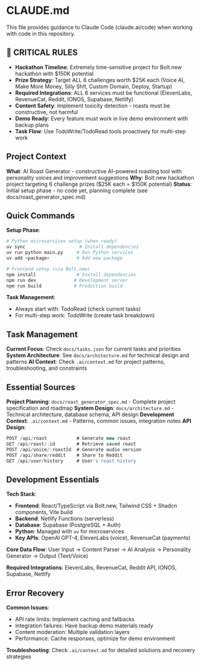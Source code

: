 # CLAUDE.md

This file provides guidance to Claude Code (claude.ai/code) when working with code in this repository.

## 🚨 CRITICAL RULES

- **Hackathon Timeline**: Extremely time-sensitive project for Bolt.new hackathon with $150K potential
- **Prize Strategy**: Target ALL 6 challenges worth $25K each (Voice AI, Make More Money, Silly Sh!t, Custom Domain, Deploy, Startup)
- **Required Integrations**: ALL 6 services must be functional (ElevenLabs, RevenueCat, Reddit, IONOS, Supabase, Netlify)
- **Content Safety**: Implement toxicity detection - roasts must be constructive, not harmful
- **Demo Ready**: Every feature must work in live demo environment with backup plans
- **Task Flow**: Use TodoWrite/TodoRead tools proactively for multi-step work

## Project Context

**What**: AI Roast Generator - constructive AI-powered roasting tool with personality voices and improvement suggestions
**Why**: Bolt.new hackathon project targeting 6 challenge prizes ($25K each = $150K potential)
**Status**: Initial setup phase - no code yet, planning complete (see docs/roast_generator_spec.md)

## Quick Commands

**Setup Phase**:
```bash
# Python microservices setup (when ready)
uv sync                    # Install dependencies
uv run python main.py     # Run Python services
uv add <package>          # Add new package

# Frontend setup (via Bolt.new)
npm install               # Install dependencies  
npm run dev              # Development server
npm run build            # Production build
```

**Task Management**:
- Always start with: TodoRead (check current tasks)
- For multi-step work: TodoWrite (create task breakdown)

## Task Management

**Current Focus**: Check `docs/tasks.json` for current tasks and priorities
**System Architecture**: See `docs/architecture.md` for technical design and patterns
**AI Context**: Check `.ai/context.md` for project patterns, troubleshooting, and constraints

## Essential Sources

**Project Planning**: `docs/roast_generator_spec.md` - Complete project specification and roadmap
**System Design**: `docs/architecture.md` - Technical architecture, database schema, API design
**Development Context**: `.ai/context.md` - Patterns, common issues, integration notes
**API Design**: 
```javascript
POST /api/roast           # Generate new roast
GET /api/roast/:id        # Retrieve saved roast
POST /api/voice/:roastId  # Generate audio version
POST /api/share/reddit    # Share to Reddit
GET /api/user/history     # User's roast history
```

## Development Essentials

**Tech Stack**:
- **Frontend**: React/TypeScript via Bolt.new, Tailwind CSS + Shadcn components, Vite build
- **Backend**: Netlify Functions (serverless)
- **Database**: Supabase (PostgreSQL + Auth)
- **Python**: Managed with `uv` for microservices
- **Key APIs**: OpenAI GPT-4, ElevenLabs (voice), RevenueCat (payments)

**Core Data Flow**: User Input → Content Parser → AI Analysis → Personality Generator → Output (Text/Voice)

**Required Integrations**: ElevenLabs, RevenueCat, Reddit API, IONOS, Supabase, Netlify

## Error Recovery

**Common Issues**:
- API rate limits: Implement caching and fallbacks
- Integration failures: Have backup demo materials ready
- Content moderation: Multiple validation layers
- Performance: Cache responses, optimize for demo environment

**Troubleshooting**: Check `.ai/context.md` for detailed solutions and recovery strategies